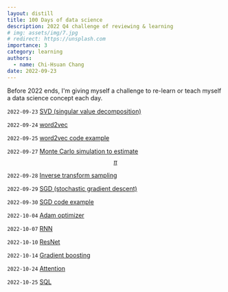 ```yaml
---
layout: distill
title: 100 Days of data science
description: 2022 Q4 challenge of reviewing & learning
# img: assets/img/7.jpg
# redirect: https://unsplash.com
importance: 3
category: learning
authors:
  - name: Chi-Hsuan Chang
date: 2022-09-23
---
```



Before 2022 ends, I'm giving myself a challenge to re-learn or teach myself a data science concept each day. 

`2022-09-23` [SVD (singular value decomposition)](https://achchg.github.io/blog/2022/svd/)

`2022-09-24` [word2vec](https://achchg.github.io/blog/2022/word2vec/)

`2022-09-25` [word2vec code example](https://achchg.github.io/blog/2022/word2vec_2/)

`2022-09-27` [Monte Carlo simulation to estimate $$\pi$$](https://achchg.github.io/blog/2022/MCsimulation/)

`2022-09-28` [Inverse transform sampling](https://achchg.github.io/blog/2022/Inverse_transform_sampling/)

`2022-09-29` [SGD (stochastic gradient descent)](https://achchg.github.io/blog/2022/Stochastic_gradient_descent/)

`2022-09-30` [SGD code example](https://github.com/achchg/achchg.github.io/blob/master/jupyternb/2022-09-29-Stochastic_gradient_descent.ipynb)

`2022-10-04` [Adam optimizer](https://achchg.github.io/blog/2022/Adam_optimizer/)

`2022-10-07` [RNN](https://achchg.github.io/blog/2022/ResNets/)

`2022-10-10` [ResNet](https://achchg.github.io/blog/2022/ResNets/)

`2022-10-14` [Gradient boosting](https://achchg.github.io/blog/2022/Gradient_boosting/)

`2022-10-24` [Attention](https://achchg.github.io/blog/2022/Attention/)

`2022-10-25` [SQL](https://achchg.github.io/blog/2022/SQL/)
